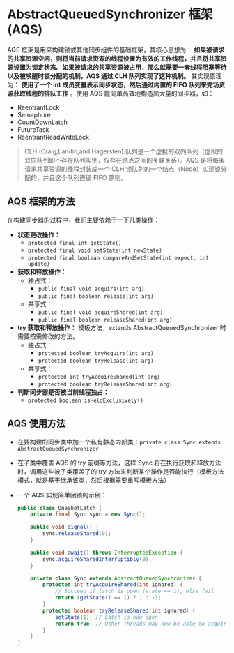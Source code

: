 # AbstractQueuedSynchronizer 框架 (AQS)

AQS 框架是用来构建锁或其他同步组件的基础框架，其核心思想为： **如果被请求的共享资源空闲，则将当前请求资源的线程设置为有效的工作线程，并且将共享资源设置为锁定状态。如果被请求的共享资源被占用，那么就需要一套线程阻塞等待以及被唤醒时锁分配的机制，AQS 通过 CLH 队列实现了这种机制。** 其实现原理为： **使用了一个 int 成员变量表示同步状态，然后通过内置的 FIFO 队列来完场资源获取线程的排队工作**  。使用 AQS 能简单高效地构造出大量的同步器，如：

- ReentrantLock
- Semaphore
- CountDownLatch
- FutureTask
- ReentrantReadWriteLock

> CLH (Craig,Landin,and Hagersten) 队列是一个虚拟的双向队列（虚拟的双向队列即不存在队列实例，仅存在结点之间的关联关系）。AQS 是将每条请求共享资源的线程封装成一个 CLH 锁队列的一个结点（Node）实现锁分配的，并且这个队列遵循 FIFO 原则。



## AQS 框架的方法

在构建同步器的过程中，我们主要依赖于一下几类操作：

- **状态更改操作：**
	- `protected final int getState()`
	- `protected final void setState(int newState)`
	- `protected final boolean compareAndSetState(int expect, int update)`
- **获取和释放操作：**
	- 独占式：
		- `public final void acquire(int arg)`
		- `public final boolean release(int arg)`
	- 共享式：
		- `public final void acquireShared(int arg)`
		- `public final boolean releaseShared(int arg)`
- **try 获取和释放操作：** 模板方法，extends AbstractQueuedSynchronizer 时需要按需修改的方法。
	- 独占式：
		- `protected boolean tryAcquire(int arg)`
		- `protected boolean tryRelease(int arg)`
	- 共享式：
		- `protected int tryAcquireShared(int arg)`
		- `protected boolean tryReleaseShared(int arg)`
- **判断同步器是否被当前线程独占：**
	- `protected boolean isHeldExclusively()`



## AQS 使用方法

- 在要构建的同步类中加一个私有静态内部类：`private class Sync extends AbstractQueuedSynchronizer`

- 在子类中覆盖 AQS 的 try 前缀等方法，这样 Sync 将在执行获取和释放方法时，调用这些被子类覆盖了的 try 方法来判断某个操作是否能执行（模板方法模式，就是基于继承该类，然后根据需要重写模板方法）

- 一个 AQS 实现简单闭锁的示例：

	```java
	public class OneShotLatch {
	    private final Sync sync = new Sync();
	
	    public void signal() {
	        sync.releaseShared(0);
	    }
	
	    public void await() throws InterruptedException {
	        sync.acquireSharedInterruptibly(0);
	    }
	
	    private class Sync extends AbstractQueuedSynchronizer {
	        protected int tryAcquireShared(int ignored) {
	            // Succeed if latch is open (state == 1), else fail
	            return (getState() == 1) ? 1 : -1;
	        }
	        protected boolean tryReleaseShared(int ignored) {
	            setState(1); // Latch is now open
	            return true; // Other threads may now be able to acquire
	        }
	    }
	}
	```



